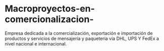 # Macroproyectos-en-comercionalizacion-
Empresa dedicada a la comercialización, exportación e importación de productos y servicios de mensajería y paquetería vía DHL, UPS Y FedEx a nivel nacional e internacional.
